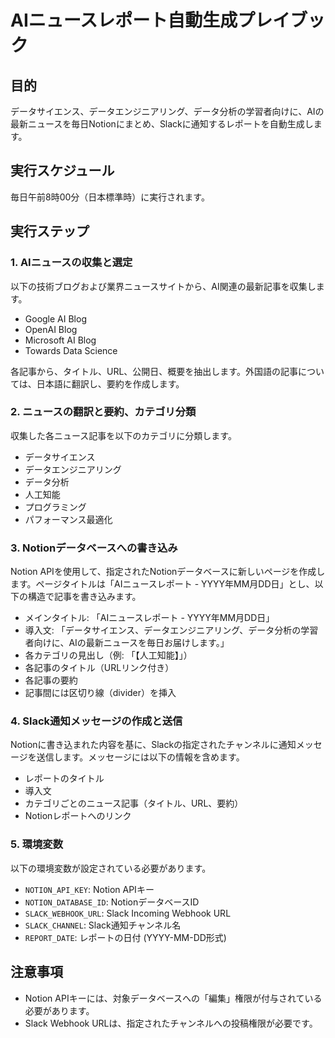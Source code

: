 # AIニュースレポート自動生成プレイブック

## 目的
データサイエンス、データエンジニアリング、データ分析の学習者向けに、AIの最新ニュースを毎日Notionにまとめ、Slackに通知するレポートを自動生成します。

## 実行スケジュール
毎日午前8時00分（日本標準時）に実行されます。

## 実行ステップ

### 1. AIニュースの収集と選定
以下の技術ブログおよび業界ニュースサイトから、AI関連の最新記事を収集します。

*   Google AI Blog
*   OpenAI Blog
*   Microsoft AI Blog
*   Towards Data Science

各記事から、タイトル、URL、公開日、概要を抽出します。外国語の記事については、日本語に翻訳し、要約を作成します。

### 2. ニュースの翻訳と要約、カテゴリ分類
収集した各ニュース記事を以下のカテゴリに分類します。

*   データサイエンス
*   データエンジニアリング
*   データ分析
*   人工知能
*   プログラミング
*   パフォーマンス最適化

### 3. Notionデータベースへの書き込み

Notion APIを使用して、指定されたNotionデータベースに新しいページを作成します。ページタイトルは「AIニュースレポート - YYYY年MM月DD日」とし、以下の構造で記事を書き込みます。

*   メインタイトル: 「AIニュースレポート - YYYY年MM月DD日」
*   導入文: 「データサイエンス、データエンジニアリング、データ分析の学習者向けに、AIの最新ニュースを毎日お届けします。」
*   各カテゴリの見出し（例: 「【人工知能】」）
*   各記事のタイトル（URLリンク付き）
*   各記事の要約
*   記事間には区切り線（divider）を挿入

### 4. Slack通知メッセージの作成と送信

Notionに書き込まれた内容を基に、Slackの指定されたチャンネルに通知メッセージを送信します。メッセージには以下の情報を含めます。

*   レポートのタイトル
*   導入文
*   カテゴリごとのニュース記事（タイトル、URL、要約）
*   Notionレポートへのリンク

### 5. 環境変数

以下の環境変数が設定されている必要があります。

*   `NOTION_API_KEY`: Notion APIキー
*   `NOTION_DATABASE_ID`: NotionデータベースID
*   `SLACK_WEBHOOK_URL`: Slack Incoming Webhook URL
*   `SLACK_CHANNEL`: Slack通知チャンネル名
*   `REPORT_DATE`: レポートの日付 (YYYY-MM-DD形式)

## 注意事項

*   Notion APIキーには、対象データベースへの「編集」権限が付与されている必要があります。
*   Slack Webhook URLは、指定されたチャンネルへの投稿権限が必要です。

